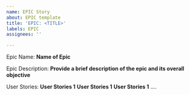 ```yaml
---
name: EPIC Story
about: EPIC template
title: 'EPIC: <TITLE>'
labels: EPIC
assignees: ''

---
```


Epic Name: **Name of Epic**

Epic Description:
**Provide a brief description of the epic and its overall objective**

User Stories:
**User Stories 1**
**User Stories 1**
**User Stories 1**
....
